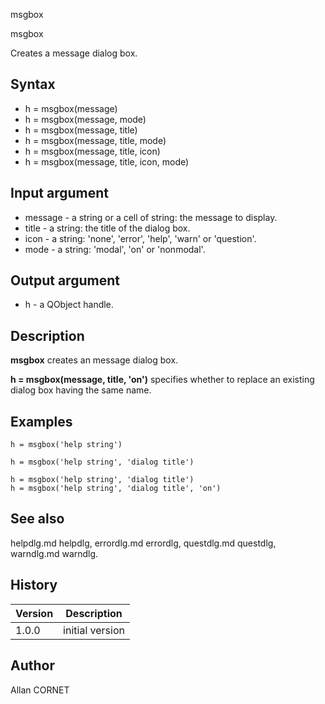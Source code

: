 



msgbox


msgbox

Creates a message dialog box.

## Syntax

- h = msgbox(message)
- h = msgbox(message, mode)
- h = msgbox(message, title)
- h = msgbox(message, title, mode)
- h = msgbox(message, title, icon)
- h = msgbox(message, title, icon, mode)

## Input argument

 - message - a string or a cell of string: the message to display.
 - title - a string: the title of the dialog box.
 - icon - a string: 'none', 'error', 'help', 'warn' or 'question'.
 - mode - a string: 'modal', 'on' or 'nonmodal'.

## Output argument

 - h - a QObject handle.

## Description


  <p><b>msgbox</b> creates an message dialog box.</p>
  <p><b>h = msgbox(message, title, 'on')</b> specifies whether to replace an existing dialog box having the same name.</p>


## Examples

```Nelson
h = msgbox('help string')
```
```Nelson
h = msgbox('help string', 'dialog title')
```
```Nelson
h = msgbox('help string', 'dialog title')
h = msgbox('help string', 'dialog title', 'on')
```

## See also

helpdlg.md helpdlg, errordlg.md errordlg, questdlg.md questdlg, warndlg.md warndlg.
## History

|Version|Description|
|------|------|
|1.0.0|initial version|


## Author

Allan CORNET



